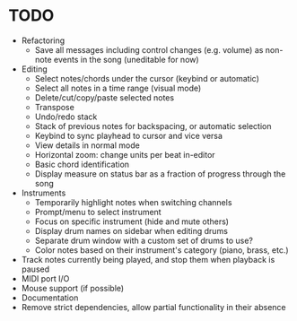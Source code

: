 # TODO

- Refactoring
	- Save all messages including control changes (e.g. volume) as non-note events in the song (uneditable for now)
- Editing
	- Select notes/chords under the cursor (keybind or automatic)
	- Select all notes in a time range (visual mode)
	- Delete/cut/copy/paste selected notes
	- Transpose
	- Undo/redo stack
	- Stack of previous notes for backspacing, or automatic selection
	- Keybind to sync playhead to cursor and vice versa
	- View details in normal mode
	- Horizontal zoom: change units per beat in-editor
	- Basic chord identification
	- Display measure on status bar as a fraction of progress through the song
- Instruments
	- Temporarily highlight notes when switching channels
	- Prompt/menu to select instrument
	- Focus on specific instrument (hide and mute others)
	- Display drum names on sidebar when editing drums
	- Separate drum window with a custom set of drums to use?
	- Color notes based on their instrument's category (piano, brass, etc.)
- Track notes currently being played, and stop them when playback is paused
- MIDI port I/O
- Mouse support (if possible)
- Documentation
- Remove strict dependencies, allow partial functionality in their absence
